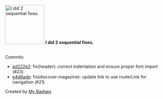 <img src="https://my-badges.github.io/my-badges/fix-2.png" alt="I did 2 sequential fixes." title="I did 2 sequential fixes." width="128">
<strong>I did 2 sequential fixes.</strong>
<br><br>

Commits:

- <a href="https://github.com/Rignchen/322_browser_client/commit/ad222e2a9e7cf25820dc3bcd6e7359ecf5722f38">ad222e2</a>: fix(header): correct indentation and ensure proper font import (#23)
- <a href="https://github.com/Rignchen/322_browser_client/commit/e4d8adebc1ac6e85674875d29868d93fd49491c7">e4d8ade</a>: fix(discover-magazine): update link to use routerLink for navigation (#21)


Created by <a href="https://github.com/my-badges/my-badges">My Badges</a>